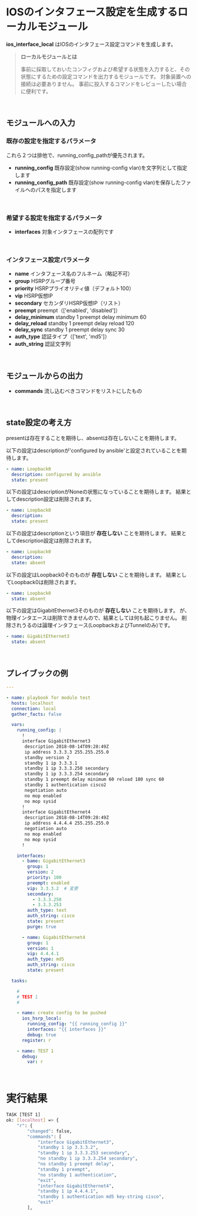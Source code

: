 # IOSのインタフェース設定を生成するローカルモジュール

**ios_interface_local** はIOSのインタフェース設定コマンドを生成します。

> **ローカルモジュールとは**
>
> 事前に採取しておいたコンフィグおよび希望する状態を入力すると、その状態にするための設定コマンドを出力するモジュールです。
> 対象装置への接続は必要ありません。
> 事前に投入するコマンドをレビューしたい場合に便利です。

<br>

## モジュールへの入力

### 既存の設定を指定するパラメータ

これら２つは排他で、running_config_pathが優先されます。

- **running_config** 既存設定(show running-config vlan)を文字列として指定します
- **running_config_path** 既存設定(show running-config vlan)を保存したファイルへのパスを指定します

<br>

### 希望する設定を指定するパラメータ

- **interfaces** 対象インタフェースの配列です

<br>

### インタフェース設定パラメータ

- **name** インタフェース名のフルネーム（略記不可）
- **group** HSRPグループ番号
- **priority** HSRPプライオリティ値（デフォルト100）
- **vip** HSRP仮想IP
- **secondary** セカンダリHSRP仮想IP（リスト）
- **preempt** preempt（['enabled', 'disabled']）
- **delay_minimum** standby 1 preempt delay minimum 60
- **delay_reload** standby 1 preempt delay reload 120
- **delay_sync**  standby 1 preempt delay sync 30
- **auth_type** 認証タイプ（['text', 'md5']）
- **auth_string** 認証文字列

<br>

## モジュールからの出力

- **commands** 流し込むべきコマンドをリストにしたもの

<br>

## state設定の考え方

presentは存在することを期待し、absentは存在しないことを期待します。

以下の設定はdescriptionが'configured by ansible'と設定されていることを期待します。

```yaml
- name: Loopback0
  description: configured by ansible
  state: present
```

以下の設定はdescriptionがNoneの状態になっていることを期待します。
結果としてdescription設定は削除されます。

```yaml
- name: Loopback0
  description:
  state: present
```

以下の設定はdescriptionという項目が **存在しない** ことを期待します。
結果としてdescription設定は削除されます。

```yaml
- name: Loopback0
  description:
  state: absent
```

以下の設定はLoopback0そのものが **存在しない** ことを期待します。
結果としてLoopback0は削除されます。

```yaml
- name: Loopback0
  state: absent
```

以下の設定はGigabitEthernet3そのものが **存在しない** ことを期待します。
が、物理インタエースは削除できませんので、結果としては何も起こりません。
削除されうるのは論理インタフェース(LoopbackおよびTunnelのみ)です。

```yaml
- name: GigabitEthernet3
  state: absent
```

<br>

## プレイブックの例

```yaml
---

- name: playbook for module test
  hosts: localhost
  connection: local
  gather_facts: false

  vars:
    running_config: |
      !
      interface GigabitEthernet3
       description 2018-08-14T09:28:49Z
       ip address 3.3.3.3 255.255.255.0
       standby version 2
       standby 1 ip 3.3.3.1
       standby 1 ip 3.3.3.250 secondary
       standby 1 ip 3.3.3.254 secondary
       standby 1 preempt delay minimum 60 reload 180 sync 60
       standby 1 authentication cisco2
       negotiation auto
       no mop enabled
       no mop sysid
      !
      interface GigabitEthernet4
       description 2018-08-14T09:28:49Z
       ip address 4.4.4.4 255.255.255.0
       negotiation auto
       no mop enabled
       no mop sysid
      !

    interfaces:
      - bame: GigabitEthernet3
        group: 1
        version: 2
        priority: 100
        preempt: enabled
        vip: 3.3.3.2  # 変更
        secondary:
          - 3.3.3.250
          - 3.3.3.253
        auth_type: text
        auth_string: cisco
        state: present
        purge: true

      - name: GigabitEthernet4
        group: 1
        version: 1
        vip: 4.4.4.1
        auth_type: md5
        auth_string: cisco
        state: present

  tasks:

    #
    # TEST 1
    #

    - name: create config to be pushed
      ios_hsrp_local:
        running_config: "{{ running_config }}"
        interfaces: "{{ interfaces }}"
        debug: true
      register: r

    - name: TEST 1
      debug:
        var: r
```

<br>

# 実行結果

```bash
TASK [TEST 1]
ok: [localhost] => {
    "r": {
        "changed": false,
        "commands": [
            "interface GigabitEthernet3",
            "standby 1 ip 3.3.3.2",
            "standby 1 ip 3.3.3.253 secondary",
            "no standby 1 ip 3.3.3.254 secondary",
            "no standby 1 preempt delay",
            "standby 1 preempt",
            "no standby 1 authentication",
            "exit",
            "interface GigabitEthernet4",
            "standby 1 ip 4.4.4.1",
            "standby 1 authentication md5 key-string cisco",
            "exit"
        ],
```
